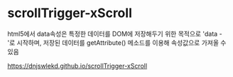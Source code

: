 # scrollTrigger-xScroll

html5에서 data속성은 특정한 데이터를 DOM에 저장해두기 위한 목적으로
'data - '로 시작하며, 저장된 데이터를 getAttribute() 메소드를 이용해 속성값으로 가져올 수 있음



https://dnjswlekd.github.io/scrollTrigger-xScroll
